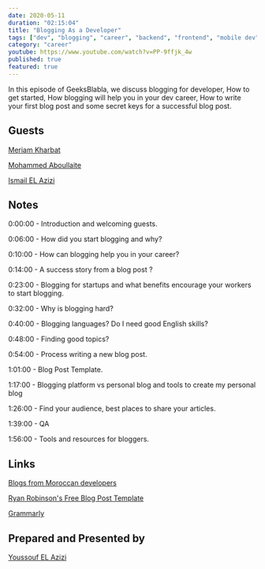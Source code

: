 ```yaml
---
date: 2020-05-11
duration: "02:15:04"
title: "Blogging As a Developer"
tags: ["dev", "blogging", "career", "backend", "frontend", "mobile dev", "web"]
category: "career"
youtube: https://www.youtube.com/watch?v=PP-9ffjk_4w
published: true
featured: true
---
```


In this episode of GeeksBlabla, we discuss blogging for developer, How to get started, How blogging will help you in your dev career, How to write your first blog post and some secret keys for a successful blog post.

## Guests

[Meriam Kharbat](https://twitter.com/meriamkharbat)

[Mohammed Aboullaite](https://twitter.com/laytoun)

[Ismail EL Azizi](https://www.linkedin.com/in/ismail-el-azizi/)

## Notes

0:00:00 - Introduction and welcoming guests.

0:06:00 - How did you start blogging and why?

0:10:00 - How can blogging help you in your career?

0:14:00 - A success story from a blog post ?

0:23:00 - Blogging for startups and what benefits encourage your workers to start blogging.

0:32:00 - Why is blogging hard?

0:40:00 - Blogging languages? Do I need good English skills?

0:48:00 - Finding good topics?

0:54:00 - Process writing a new blog post.

1:01:00 - Blog Post Template.

1:17:00 - Blogging platform vs personal blog and tools to create my personal blog

1:26:00 - Find your audience, best places to share your articles.

1:39:00 - QA

1:56:00 - Tools and resources for bloggers.

## Links

[Blogs from Moroccan developers ](https://github.com/DevC-Casa/awesome-morocco#blogs)

[Ryan Robinson's Free Blog Post Template](https://docs.google.com/document/d/1RNl7c5gojzbQSUGDrCGNEFTk-zu-DDlkdMcRUuTnONw/)

[Grammarly](https://grammarly.com/)

## Prepared and Presented by

[Youssouf EL Azizi](https://elazizi.com)
